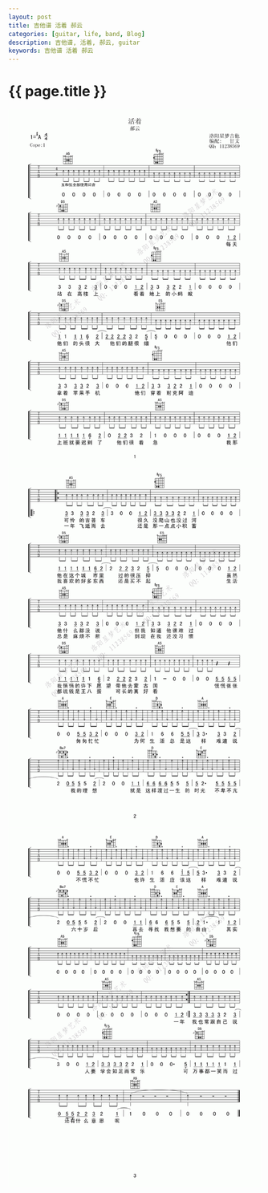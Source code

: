 ```yaml
---
layout: post
title: 吉他谱 活着 郝云
categories: [guitar, life, band, Blog]
description: 吉他谱, 活着, 郝云, guitar
keywords: 吉他谱 活着 郝云
---
```


# {{ page.title }}


<img src="/images/blog/guitar/活着1.png"/>
<img src="/images/blog/guitar/活着2.png"/>
<img src="/images/blog/guitar/活着3.png"/>